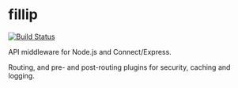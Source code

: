 fillip
======
[![Build Status](https://travis-ci.org/n3m6/fillip.png)](https://travis-ci.org/n3m6/fillip)

API middleware for Node.js and Connect/Express.

Routing, and pre- and post-routing plugins for security, caching and logging.
